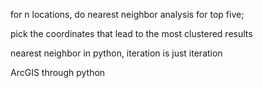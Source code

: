 for n locations, do nearest neighbor analysis for top five;

pick the coordinates that lead to the most clustered results



nearest neighbor in python, iteration is just iteration

ArcGIS through python


